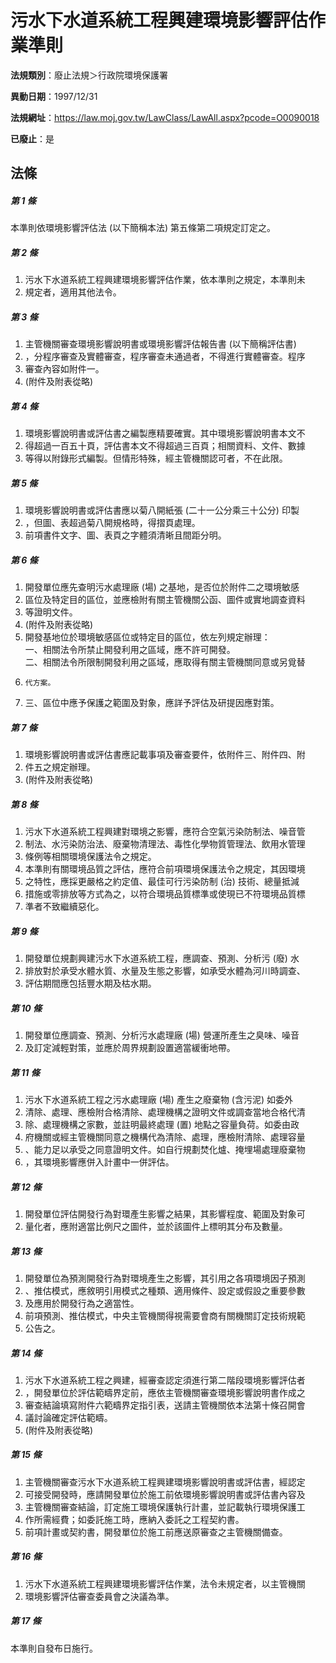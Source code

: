 # 污水下水道系統工程興建環境影響評估作業準則

**法規類別**：廢止法規＞行政院環境保護署

**異動日期**：1997/12/31  

**法規網址**：https://law.moj.gov.tw/LawClass/LawAll.aspx?pcode=O0090018

**已廢止**：是



## 法條
##### 第 1 條
本準則依環境影響評估法 (以下簡稱本法) 第五條第二項規定訂定之。

##### 第 2 條
1. 污水下水道系統工程興建環境影響評估作業，依本準則之規定，本準則未
1. 規定者，適用其他法令。

##### 第 3 條
1. 主管機關審查環境影響說明書或環境影響評估報告書 (以下簡稱評估書)
1. ，分程序審查及實體審查，程序審查未通過者，不得進行實體審查。程序
1. 審查內容如附件一。
1.  (附件及附表從略)

##### 第 4 條
1. 環境影響說明書或評估書之編製應精要確實。其中環境影響說明書本文不
1. 得超過一百五十頁，評估書本文不得超過三百頁；相關資料、文件、數據
1. 等得以附錄形式編製。但情形特殊，經主管機關認可者，不在此限。

##### 第 5 條
1. 環境影響說明書或評估書應以菊八開紙張 (二十一公分乘三十公分) 印製
1. ，但圖、表超過菊八開規格時，得摺頁處理。
1. 前項書件文字、圖、表頁之字體須清晰且間距分明。

##### 第 6 條
1. 開發單位應先查明污水處理廠 (場) 之基地，是否位於附件二之環境敏感
1. 區位及特定目的區位，並應檢附有關主管機關公函、圖件或實地調查資料
1. 等證明文件。
1.  (附件及附表從略)
1. 開發基地位於環境敏感區位或特定目的區位，依左列規定辦理：  
一、相關法令所禁止開發利用之區域，應不許可開發。  
二、相關法令所限制開發利用之區域，應取得有關主管機關同意或另覓替
1.     代方案。
1. 三、區位中應予保護之範圍及對象，應詳予評估及研提因應對策。

##### 第 7 條
1. 環境影響說明書或評估書應記載事項及審查要件，依附件三、附件四、附
1. 件五之規定辦理。
1.  (附件及附表從略)

##### 第 8 條
1. 污水下水道系統工程興建對環境之影響，應符合空氣污染防制法、噪音管
1. 制法、水污染防治法、廢棄物清理法、毒性化學物質管理法、飲用水管理
1. 條例等相關環境保護法令之規定。
1. 本準則有關環境品質之評估，應符合前項環境保護法令之規定，其因環境
1. 之特性，應採更嚴格之約定值、最佳可行污染防制 (治) 技術、總量抵減
1. 措施或零排放等方式為之，以符合環境品質標準或使現已不符環境品質標
1. 準者不致繼續惡化。

##### 第 9 條
1. 開發單位規劃興建污水下水道系統工程，應調查、預測、分析污 (廢) 水
1. 排放對於承受水體水質、水量及生態之影響，如承受水體為河川時調查、
1. 評估期間應包括豐水期及枯水期。

##### 第 10 條
1. 開發單位應調查、預測、分析污水處理廠 (場) 營運所產生之臭味、噪音
1. 及訂定減輕對策，並應於周界規劃設置適當緩衝地帶。

##### 第 11 條
1. 污水下水道系統工程之污水處理廠 (場) 產生之廢棄物 (含污泥) 如委外
1. 清除、處理、應檢附合格清除、處理機構之證明文件或調查當地合格代清
1. 除、處理機構之家數，並註明最終處理 (置) 地點之容量負荷。如委由政
1. 府機關或經主管機關同意之機構代為清除、處理，應檢附清除、處理容量
1. 、能力足以承受之同意證明文件。如自行規劃焚化爐、掩埋場處理廢棄物
1. ，其環境影響應併入計畫中一併評估。

##### 第 12 條
1. 開發單位評估開發行為對環產生影響之結果，其影響程度、範圍及對象可
1. 量化者，應附適當比例尺之圖件，並於該圖件上標明其分布及數量。

##### 第 13 條
1. 開發單位為預測開發行為對環境產生之影響，其引用之各項環境因子預測
1. 、推估模式，應敘明引用模式之種類、適用條件、設定或假設之重要參數
1. 及應用於開發行為之適當性。
1. 前項預測、推估模式，中央主管機關得視需要會商有關機關訂定技術規範
1. 公告之。

##### 第 14 條
1. 污水下水道系統工程之興建，經審查認定須進行第二階段環境影響評估者
1. ，開發單位於評估範疇界定前，應依主管機關審查環境影響說明書作成之
1. 審查結論填寫附件六範疇界定指引表，送請主管機關依本法第十條召開會
1. 議討論確定評估範疇。
1.  (附件及附表從略)

##### 第 15 條
1. 主管機關審查污水下水道系統工程興建環境影響說明書或評估書，經認定
1. 可接受開發時，應請開發單位於施工前依環境影響說明書或評估書內容及
1. 主管機關審查結論，訂定施工環境保護執行計畫，並記載執行環境保護工
1. 作所需經費；如委託施工時，應納入委託之工程契約書。
1. 前項計畫或契約書，開發單位於施工前應送原審查之主管機關備查。

##### 第 16 條
1. 污水下水道系統工程興建環境影響評估作業，法令未規定者，以主管機關
1. 環境影響評估審查委員會之決議為準。

##### 第 17 條
本準則自發布日施行。


